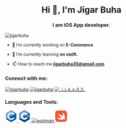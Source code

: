 <h1 align="center">Hi 👋, I'm Jigar Buha</h1>
<h3 align="center">I am iOS App developer.</h3>

<p align="left"> <img src="https://komarev.com/ghpvc/?username=jigarbuha&label=Profile%20views&color=0e75b6&style=flat" alt="jigarbuha" /> </p>

- 🔭 I’m currently working on **E-Commerce**

- 🌱 I’m currently learning **on swift.**

- 📫 How to reach me **jigarbuha35@gmail.com**

<h3 align="left">Connect with me:</h3>
<p align="left">
<a href="https://linkedin.com/in/jigarbuha" target="blank"><img align="center" src="https://raw.githubusercontent.com/rahuldkjain/github-profile-readme-generator/master/src/images/icons/Social/linked-in-alt.svg" alt="jigarbuha" height="30" width="40" /></a>
<a href="https://fb.com/jigarbuha" target="blank"><img align="center" src="https://raw.githubusercontent.com/rahuldkjain/github-profile-readme-generator/master/src/images/icons/Social/facebook.svg" alt="jigarbuha" height="30" width="40" /></a>
<a href="https://instagram.com/_j_i_g_s_0_3_" target="blank"><img align="center" src="https://raw.githubusercontent.com/rahuldkjain/github-profile-readme-generator/master/src/images/icons/Social/instagram.svg" alt="_j_i_g_s_0_3_" height="30" width="40" /></a>
</p>

<h3 align="left">Languages and Tools:</h3>
<p align="left"> <a href="https://www.cprogramming.com/" target="_blank" rel="noreferrer"> <img src="https://raw.githubusercontent.com/devicons/devicon/master/icons/c/c-original.svg" alt="c" width="40" height="40"/> </a> <a href="https://www.w3schools.com/cpp/" target="_blank" rel="noreferrer"> <img src="https://raw.githubusercontent.com/devicons/devicon/master/icons/cplusplus/cplusplus-original.svg" alt="cplusplus" width="40" height="40"/> </a> <a href="https://postman.com" target="_blank" rel="noreferrer"> <img src="https://www.vectorlogo.zone/logos/getpostman/getpostman-icon.svg" alt="postman" width="40" height="40"/> </a> <a href="https://developer.apple.com/swift/" target="_blank" rel="noreferrer"> <img src="https://raw.githubusercontent.com/devicons/devicon/master/icons/swift/swift-original.svg" alt="swift" width="40" height="40"/> </a> </p>

